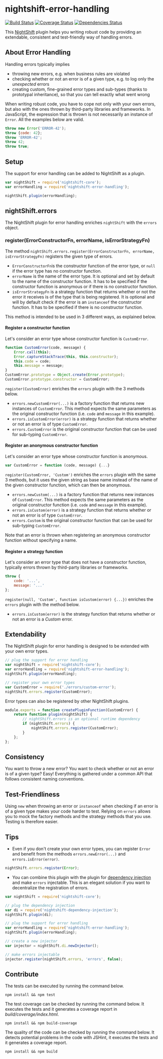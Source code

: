 # nightshift-error-handling

[![Build Status][build]](https://travis-ci.org/nightshiftjs/nightshift-error-handling) [![Coverage Status][coverage]](https://coveralls.io/github/nightshiftjs/nightshift-error-handling) [![Dependencies Status][deps]](https://david-dm.org/nightshiftjs/nightshift-error-handling)

[build]: https://img.shields.io/travis/nightshiftjs/nightshift-error-handling/promises.svg?maxAge=2592000&style=flat
[coverage]: https://img.shields.io/coveralls/nightshiftjs/nightshift-error-handling/promises.svg?maxAge=2592000&style=flat
[deps]: https://img.shields.io/david/nightshiftjs/nightshift-error-handling/promises.svg?maxAge=2592000&style=flat

This [NightShift](https://github.com/nightshiftjs) plugin helps you writing robust code by providing an extendable, consistent and test-friendly way of handling errors.

## About Error Handling

Handling errors typically implies 

- throwing new errors, e.g. when business rules are violated
- checking whether or not an error is of a given type, e.g. to log only the _unexpected_ errors 
- creating custom, fine-grained error types and sub-types (thanks to prototypal inheritance), so that you can tell exactly what went wrong

When writing robust code, you have to cope not only with your own errors, but also with the ones thrown by third-party libraries and frameworks. In JavaScript, the expression that is thrown is not necessarily an instance of ```Error```. All the examples below are valid.

```javascript
throw new Error('ERROR-42');
throw {code: 42};
throw 'ERROR-42';
throw 42;
throw true;
```

## Setup
The support for error handling can be added to NightShift as a plugin.

```javascript
var nightShift = require('nightshift-core');
var errorHandling = require('nightshift-error-handling');

nightShift.plugin(errorHandling);
```

## nightShift.errors
The NightShift plugin for error handling enriches `nightShift` with the `errors` object.

### register(ErrorConstructorFn, errorName, isErrorStrategyFn)
The method `nightShift.errors.register(ErrorConstructorFn, errorName, isErrorStrategyFn)` registers the given type of errors.
 
- `ErrorConstructorFn`is the constructor function of the error type, or `null` if the error type has no constructor function.
- `errorName` is the name of the error type. It is optional and set by default to the name of the constructor function. It has to be specified if the constructor function is anonymous or if there is no constructor function.
- `isErrorStrategyFn` is a strategy function that returns whether or not the error it receives is of the type that is being registered. It is optional and will by default check if the error is an `instanceof` the constructor function. It has to be specified if there is no constructor function.

This method is intended to be used in 3 different ways, as explained below. 

#### Register a constructor function
Let's consider an error type whose constructor function is `CustomError`. 

```javascript
function CustomError(code, message) {
    Error.call(this);
    Error.captureStackTrace(this, this.constructor);
    this.code = code;
    this.message = message;
}
CustomError.prototype = Object.create(Error.prototype);
CustomError.prototype.constructor = CustomError;
```

`register(CustomError)` enriches the `errors` plugin with the 3 methods below.

- `errors.newCustomError(...)` is a factory function that returns new instances of `CustomError`. This method expects the same parameters as the original constructor function (i.e. `code` and `message` in this example).
- `errors.isCustomError(error)` is a strategy function that returns whether or not an error is of type `CustomError`.
- `errors.CustomError` is the original constructor function that can be used for sub-typing `CustomError`.

#### Register an anonymous constructor function
Let's consider an error type whose constructor function is anonymous.
 
```javascript
var CustomError = function (code, message) {...}
``` 
 
`register(CustomError, 'Custom')` enriches the `errors` plugin with the same 3 methods, but it uses the given string as base name instead of the name of the given constructor function, which can then be anonymous.

- `errors.newCustom(...)` is a factory function that returns new instances of `CustomError`. This method expects the same parameters as the original constructor function (i.e. `code` and `message` in this example).
- `errors.isCustom(error)` is a strategy function that returns whether or not an error is of type `CustomError`.
- `errors.Custom` is the original constructor function that can be used for sub-typing `CustomError`.

Note that an error is thrown when registering an anonymous constructor function without specifying a name.

#### Register a strategy function
Let's consider an error type that does not have a constructor function, typically errors thrown by third-party libraries or frameworks.

```javascript
throw {
    code: '...',
    message: '...'
};
```

`register(null, 'Custom', function isCustom(error) {...})` enriches the `errors` plugin with the method below.

- `errors.isCustom(error)` is the strategy function that returns whether or not an error is a _Custom_ error.

## Extendability
The NightShift plugin for error handling is designed to be extended with your own error types. 
```javascript
// plug the support for error handling
var nightShift = require('nightshift-core');
var errorHandling = require('nightshift-error-handling');
nightShift.plugin(errorHandling);

// register your own error types
var CustomError = require('./errors/custom-error');
nightShift.errors.register(CustomError);
```

Error types can also be registered by other NightShift plugins.
```javascript
module.exports = function createPluginFunction(CustomError) {
    return function plugin(nightShift) {
        // nightShift.errors is an optional runtime dependency
        if (nightShift.errors) {
            nightShift.errors.register(CustomError);   
        }        
    };
};
```

## Consistency
You want to throw a new error? You want to check whether or not an error is of a given type? Easy! Everything is gathered under a common API that follows consistent naming conventions.

## Test-Friendliness
Using `new` when throwing an error or `instanceof` when checking if an error is of a given type makes your code harder to test. Relying on `errors` allows you to mock the factory methods and the strategy methods that you use. Testing is therefore easier.

## Tips
- Even if you don't create your own error types, you can register `Error` and benefit from the methods `errors.newError(...)` and `errors.isError(error)`.
 
```javascript
nightShift.errors.register(Error);
```
 
- You can combine this plugin with the plugin for [dependency injection](https://github.com/nightshiftjs/nightshift-dependency-injection) and make `errors` injectable. This is an elegant solution if you want to decentralize the registration of errors.

```javascript
var nightShift = require('nightshift-core');

// plug the dependency injection
var di = require('nightshift-dependency-injection');
nightShift.plugin(di);

// plug the support for error handling
var errorHandling = require('nightshift-error-handling');
nightShift.plugin(errorHandling);

// create a new injector
var injector = nightShift.di.newInjector();

// make errors injectable
injector.register(nightShift.errors, 'errors', false);
```

## Contribute
The tests can be executed by running the command below.
```
npm install && npm test
```

The test coverage can be checked by running the command below. It executes the tests and it generates a coverage report in _build/coverage/index.html_.
```
npm install && npm build-coverage
```

The quality of the code can be checked by running the command below. It detects potential problems in the code with JSHint, it executes the tests and it generates a coverage report. 
```
npm install && npm build
```